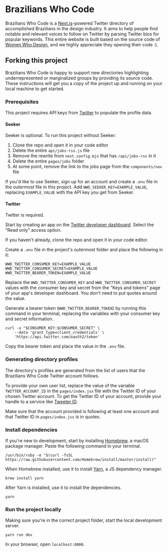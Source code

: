 # Brazilians Who Code

Brazilians Who Code is a [Next.js](https://nextjs.org)-powered Twitter directory of accomplished Brazilians in the design industry. It aims to help people find notable and relevant voices to follow on Twitter by parsing Twitter bios for popular keywords.
This entire website is built based on the source code of [Women Who Design](https://github.com/julesforrest/womenwhodesign), and we highly appreciate they opening their code :).

## Forking this project

Brazilians Who Code is happy to support new directories highlighting underrepresented or marginalized groups by providing its source code. These instructions will get you a copy of the project up and running on your local machine to get started.

### Prerequisites

This project requires API keys from [Twitter](https://twitter.com) to populate the profile data.

#### Seeker

Seeker is optional. To run this project without Seeker:

1. Clone the repo and open it in your code editor
2. Delete the entire `api/jobs-rss.js` file
3. Remove the rewrite from `next.config.mjs` that has `/api/jobs-rss` in it
4. Delete the entire `pages/jobs` folder
5. At some point, remove the link to the jobs page from the `components/nav` file

If you'd like to use Seeker, sign up for an account and create a `.env` file in the outermost file in this project. Add `WWD_SEEKER_KEY=EXAMPLE_VALUE`, replacing `EXAMPLE_VALUE` with the API key you get from Seeker.

#### Twitter

Twitter is required.

Start by creating an app on the [Twitter developer dashboard](https://developer.twitter.com/en/apps). Select the "Read only" access option.

If you haven't already, clone the repo and open it in your code editor.

Create a `.env` file in the project's outermost folder and place the following in it:

```
WWD_TWITTER_CONSUMER_KEY=EXAMPLE_VALUE
WWD_TWITTER_CONSUMER_SECRET=EXAMPLE_VALUE
WWD_TWITTER_BEARER_TOKEN=EXAMPLE_VALUE
```

Replace the `WWD_TWITTER_CONSUMER_KEY` and `WWD_TWITTER_CONSUMER_SECRET` values with the consumer key and secret from the "Keys and tokens" page of your app's developer dashboard. You don't need to put quotes around the value.

Generate a bearer token (`WWD_TWITTER_BEARER_TOKEN`) by running this command in your terminal, replacing the variables with your consumer key and secret information.

```
curl -u "$CONSUMER_KEY:$CONSUMER_SECRET" \
    --data 'grant_type=client_credentials' \
    'https://api.twitter.com/oauth2/token'
```

Copy the bearer token and place the value in the `.env` file.

### Generating directory profiles

The directory's profiles are generated from the list of users that the Brazilians Who Code Twitter account follows.

To provide your own user list, replace the value of the variable `TWITTER_ACCOUNT_ID` in the `pages/index.jsx` file with the Twitter ID of your chosen Twitter account. To get the Twitter ID of your account, provide your handle to a service like [Tweeter ID](https://tweeterid.com/).

Make sure that the account provided is following at least one account and that Twitter ID in `pages/index.jsx` is in quotes.

### Install dependencies

If you're new to development, start by installing [Homebrew](https://brew.sh/), a macOS package manager. Paste the following command in your terminal.

```
/usr/bin/ruby -e "$(curl -fsSL https://raw.githubusercontent.com/Homebrew/install/master/install)"
```

When Homebrew installed, use it to install [Yarn](https://yarnpkg.com/en/), a JS dependency manager.

```
brew install yarn
```

After Yarn is installed, use it to install the dependencies.

```
yarn
```

### Run the project locally

Making sure you're in the correct project folder, start the local development server.

```
yarn run dev
```

In your browser, open `localhost:8000`.
